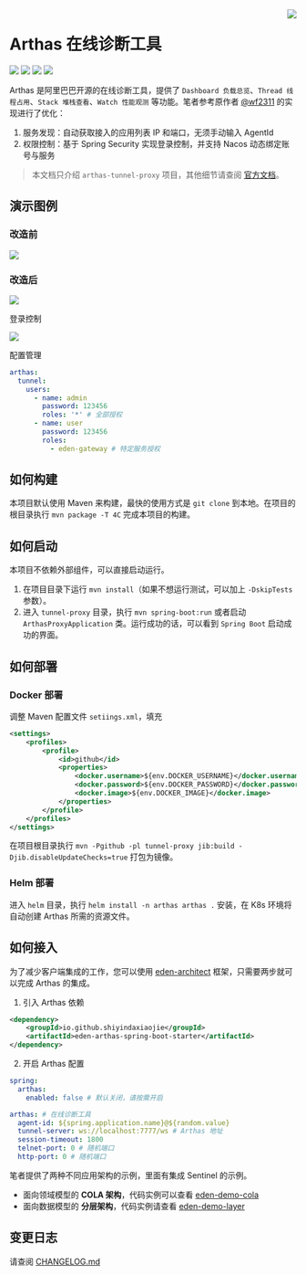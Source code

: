 <img src="https://cdn.jsdelivr.net/gh/shiyindaxiaojie/eden-images/readme/icon.png" align="right" />

[license-apache2.0]:https://www.apache.org/licenses/LICENSE-2.0.html

[github-action]:https://github.com/shiyindaxiaojie/eden-demo-cola/actions

[sonarcloud-dashboard]:https://sonarcloud.io/dashboard?id=shiyindaxiaojie_eden-demo-cola

# Arthas 在线诊断工具

![](https://cdn.jsdelivr.net/gh/shiyindaxiaojie/eden-images/readme/language-java-blue.svg) [![](https://cdn.jsdelivr.net/gh/shiyindaxiaojie/eden-images/readme/license-apache2.0-red.svg)][license-apache2.0] [![](https://github.com/shiyindaxiaojie/arthas/actions/workflows/maven-ci.yml/badge.svg?branch=3.6.x)][github-action] [![](https://sonarcloud.io/api/project_badges/measure?project=shiyindaxiaojie_arthas&metric=alert_status)][sonarcloud-dashboard]

Arthas 是阿里巴巴开源的在线诊断工具，提供了 `Dashboard 负载总览`、`Thread 线程占用`、`Stack 堆栈查看`、`Watch 性能观测` 等功能。笔者参考原作者 [@wf2311](https://github.com/wf2311/arthas-ext) 的实现进行了优化：
1. 服务发现：自动获取接入的应用列表 IP 和端口，无须手动输入 AgentId
2. 权限控制：基于 Spring Security 实现登录控制，并支持 Nacos 动态绑定账号与服务

> 本文档只介绍 `arthas-tunnel-proxy` 项目，其他细节请查阅 [官方文档](https://github.com/alibaba/arthas)。

## 演示图例

### 改造前

![](https://cdn.jsdelivr.net/gh/shiyindaxiaojie/eden-images/arthas/arthas-dashboard-overview-old.png)

### 改造后

![](https://cdn.jsdelivr.net/gh/shiyindaxiaojie/eden-images/arthas/arthas-dashboard-overview.png)

登录控制

![](https://cdn.jsdelivr.net/gh/shiyindaxiaojie/eden-images/arthas/arthas-dashboard-login.png)

配置管理

````yaml
arthas:
  tunnel:
    users:
      - name: admin
        password: 123456
        roles: '*' # 全部授权
      - name: user
        password: 123456
        roles:
          - eden-gateway # 特定服务授权
````

## 如何构建

本项目默认使用 Maven 来构建，最快的使用方式是 `git clone` 到本地。在项目的根目录执行 `mvn package -T 4C` 完成本项目的构建。

## 如何启动

本项目不依赖外部组件，可以直接启动运行。

1. 在项目目录下运行 `mvn install`（如果不想运行测试，可以加上 `-DskipTests` 参数）。
2. 进入 `tunnel-proxy` 目录，执行 `mvn spring-boot:run` 或者启动 `ArthasProxyApplication` 类。运行成功的话，可以看到 `Spring Boot` 启动成功的界面。

## 如何部署

### Docker 部署

调整 Maven 配置文件 `setiings.xml`，填充
````xml
<settings>
    <profiles>
        <profile>
            <id>github</id>
            <properties>
                <docker.username>${env.DOCKER_USERNAME}</docker.username>
                <docker.password>${env.DOCKER_PASSWORD}</docker.password>
                <docker.image>${env.DOCKER_IMAGE}</docker.image>
            </properties>
        </profile>
    </profiles>
</settings>
````

在项目根目录执行 `mvn -Pgithub -pl tunnel-proxy jib:build -Djib.disableUpdateChecks=true` 打包为镜像。

### Helm 部署

进入 `helm` 目录，执行 `helm install -n arthas arthas .` 安装，在 K8s 环境将自动创建 Arthas 所需的资源文件。

## 如何接入

为了减少客户端集成的工作，您可以使用 [eden-architect](https://github.com/shiyindaxiaojie/eden-architect) 框架，只需要两步就可以完成 Arthas 的集成。

1. 引入 Arthas 依赖
````xml
<dependency>
    <groupId>io.github.shiyindaxiaojie</groupId>
    <artifactId>eden-arthas-spring-boot-starter</artifactId>
</dependency>
````
2. 开启 Arthas 配置
````yaml
spring:
  arthas: 
    enabled: false # 默认关闭，请按需开启

arthas: # 在线诊断工具
  agent-id: ${spring.application.name}@${random.value}
  tunnel-server: ws://localhost:7777/ws # Arthas 地址
  session-timeout: 1800
  telnet-port: 0 # 随机端口
  http-port: 0 # 随机端口
````

笔者提供了两种不同应用架构的示例，里面有集成 Sentinel 的示例。
* 面向领域模型的 **COLA 架构**，代码实例可以查看 [eden-demo-cola](https://github.com/shiyindaxiaojie/eden-demo-cola)
* 面向数据模型的 **分层架构**，代码实例请查看 [eden-demo-layer](https://github.com/shiyindaxiaojie/eden-demo-layer)

## 变更日志

请查阅 [CHANGELOG.md](https://github.com/shiyindaxiaojie/arthas/blob/3.6.x/CHANGELOG.md)